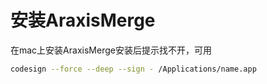 # 安装AraxisMerge

在mac上安装AraxisMerge安装后提示找不开，可用
```bash
codesign --force --deep --sign - /Applications/name.app
```
